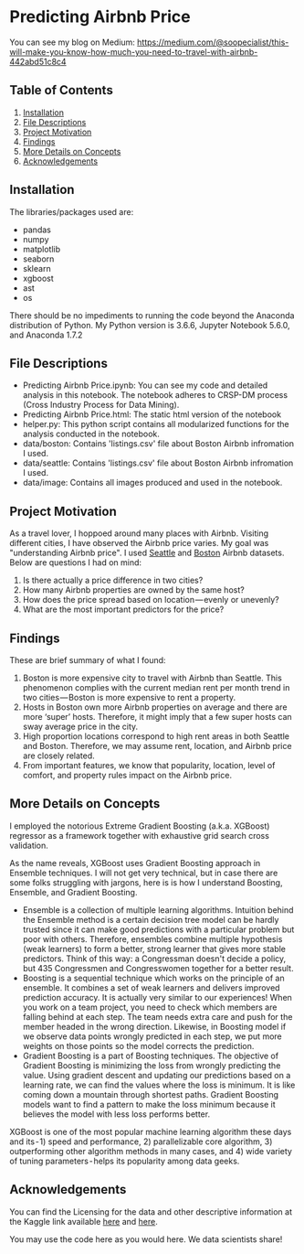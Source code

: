 # Predicting Airbnb Price
You can see my blog on Medium: https://medium.com/@soopecialist/this-will-make-you-know-how-much-you-need-to-travel-with-airbnb-442abd51c8c4

## Table of Contents
1. [Installation](#installation)
2. [File Descriptions](#files)
3. [Project Motivation](#motivation) 
4. [Findings](#findings)
5. [More Details on Concepts](#concepts)
6. [Acknowledgements](#acknowledgements)


## Installation <a name="installation"></a>
The libraries/packages used are:

- pandas
- numpy
- matplotlib
- seaborn
- sklearn
- xgboost
- ast
- os

There should be no impediments to running the code beyond the Anaconda distribution of Python. My Python version is 3.6.6, Jupyter Notebook 5.6.0, and Anaconda 1.7.2


## File Descriptions <a name="files"></a>
- Predicting Airbnb Price.ipynb: You can see my code and detailed analysis in this notebook. The notebook adheres to CRSP-DM process (Cross Industry Process for Data Mining).
- Predicting Airbnb Price.html: The static html version of the notebook
- helper.py: This python script contains all modularized functions for the analysis conducted in the notebook.
- data/boston: Contains 'listings.csv' file about Boston Airbnb infromation I used.
- data/seattle: Contains 'listings.csv' file about Boston Airbnb infromation I used.
- data/image: Contains all images produced and used in the notebook.


## Project Motivation <a name="motivation"></a>
As a travel lover, I hoppoed around many places with Airbnb. Visiting different cities, I have observed the Airbnb price varies. My goal was "understanding Airbnb price". I used [Seattle] and [Boston] Airbnb datasets. Below are questions I had on mind:

1. Is there actually a price difference in two cities?
2. How many Airbnb properties are owned by the same host?
3. How does the price spread based on location — evenly or unevenly?
4. What are the most important predictors for the price?

[Seattle]: https://www.kaggle.com/airbnb/seattle
[Boston]: https://www.kaggle.com/airbnb/boston


## Findings <a name="findings"></a>
These are brief summary of what I found:

1. Boston is more expensive city to travel with Airbnb than Seattle. This phenomenon complies with the current median rent per month trend in two cities — Boston is more expensive to rent a property.
2. Hosts in Boston own more Airbnb properties on average and there are more ‘super’ hosts. Therefore, it might imply that a few super hosts can sway average price in the city.
3. High proportion locations correspond to high rent areas in both Seattle and Boston. Therefore, we may assume rent, location, and Airbnb price are closely related.
4. From important features, we know that popularity, location, level of comfort, and property rules impact on the Airbnb price.


## More Details on Concepts <a name="concepts"></a>
I employed the notorious Extreme Gradient Boosting (a.k.a. XGBoost) regressor as a framework together with exhaustive grid search cross validation.

As the name reveals, XGBoost uses Gradient Boosting approach in Ensemble techniques. I will not get very technical, but in case there are some folks struggling with jargons, here is is how I understand Boosting, Ensemble, and Gradient Boosting.

- Ensemble is a collection of multiple learning algorithms. Intuition behind the Ensemble method is a certain decision tree model can be hardly trusted since it can make good predictions with a particular problem but poor with others. Therefore, ensembles combine multiple hypothesis (weak learners) to form a better, strong learner that gives more stable predictors. Think of this way: a Congressman doesn't decide a policy, but 435 Congressmen and Congresswomen together for a better result.
- Boosting is a sequential technique which works on the principle of an ensemble. It combines a set of weak learners and delivers improved prediction accuracy. It is actually very similar to our experiences! When you work on a team project, you need to check which members are falling behind at each step. The team needs extra care and push for the member headed in the wrong direction. Likewise, in Boosting model if we observe data points wrongly predicted in each step, we put more weights on those points so the model corrects the prediction.
- Gradient Boosting is a part of Boosting techniques. The objective of Gradient Boosting is minimizing the loss from wrongly predicting the value. Using gradient descent and updating our predictions based on a learning rate, we can find the values where the loss is minimum. It is like coming down a mountain through shortest paths. Gradient Boosting models want to find a pattern to make the loss minimum because it believes the model with less loss performs better.

XGBoost is one of the most popular machine learning algorithm these days and its - 1) speed and performance, 2) parallelizable core algorithm, 3) outperforming other algorithm methods in many cases, and 4) wide variety of tuning parameters - helps its popularity among data geeks.


## Acknowledgements <a name="acknowledgements"></a>
You can find the Licensing for the data and other descriptive information at the Kaggle link available [here](https://www.kaggle.com/airbnb/seattle/home) and [here](https://www.kaggle.com/airbnb/boston/home).

You may use the code here as you would here. We data scientists share!

